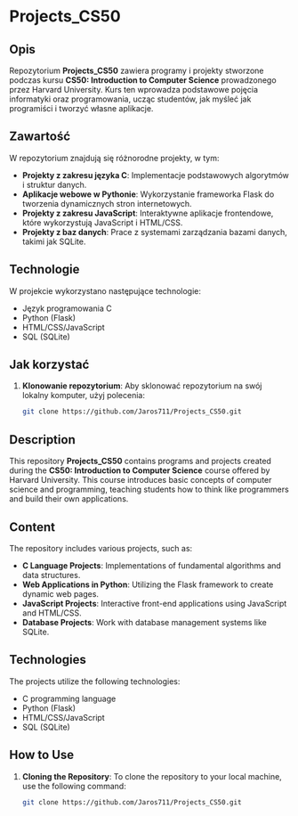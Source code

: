 # Projects_CS50

## Opis

Repozytorium **Projects_CS50** zawiera programy i projekty stworzone podczas kursu **CS50: Introduction to Computer Science** prowadzonego przez Harvard University. Kurs ten wprowadza podstawowe pojęcia informatyki oraz programowania, ucząc studentów, jak myśleć jak programiści i tworzyć własne aplikacje.

## Zawartość

W repozytorium znajdują się różnorodne projekty, w tym:

- **Projekty z zakresu języka C**: Implementacje podstawowych algorytmów i struktur danych.
- **Aplikacje webowe w Pythonie**: Wykorzystanie frameworka Flask do tworzenia dynamicznych stron internetowych.
- **Projekty z zakresu JavaScript**: Interaktywne aplikacje frontendowe, które wykorzystują JavaScript i HTML/CSS.
- **Projekty z baz danych**: Prace z systemami zarządzania bazami danych, takimi jak SQLite.

## Technologie

W projekcie wykorzystano następujące technologie:

- Język programowania C
- Python (Flask)
- HTML/CSS/JavaScript
- SQL (SQLite)

## Jak korzystać

1. **Klonowanie repozytorium**:
   Aby sklonować repozytorium na swój lokalny komputer, użyj polecenia:
   ```bash
   git clone https://github.com/Jaros711/Projects_CS50.git

## Description

This repository **Projects_CS50** contains programs and projects created during the **CS50: Introduction to Computer Science** course offered by Harvard University. This course introduces basic concepts of computer science and programming, teaching students how to think like programmers and build their own applications.

## Content

The repository includes various projects, such as:

- **C Language Projects**: Implementations of fundamental algorithms and data structures.
- **Web Applications in Python**: Utilizing the Flask framework to create dynamic web pages.
- **JavaScript Projects**: Interactive front-end applications using JavaScript and HTML/CSS.
- **Database Projects**: Work with database management systems like SQLite.

## Technologies

The projects utilize the following technologies:

- C programming language
- Python (Flask)
- HTML/CSS/JavaScript
- SQL (SQLite)

## How to Use

1. **Cloning the Repository**: 
   To clone the repository to your local machine, use the following command:
   ```bash
   git clone https://github.com/Jaros711/Projects_CS50.git

